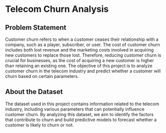 # Telecom Churn Analysis

## Problem Statement

Customer churn refers to when a customer ceases their relationship with a company, such as a player, subscriber, or user. The cost of customer churn includes both lost revenue and the marketing costs involved in acquiring new customers to replace those lost. Therefore, reducing customer churn is crucial for businesses, as the cost of acquiring a new customer is higher than retaining an existing one. The objective of this project is to analyze customer churn in the telecom industry and predict whether a customer will churn based on certain parameters.

## About the Dataset

The dataset used in this project contains information related to the telecom industry, including various parameters that can potentially influence customer churn. By analyzing this dataset, we aim to identify the factors that contribute to churn and build predictive models to forecast whether a customer is likely to churn or not.
